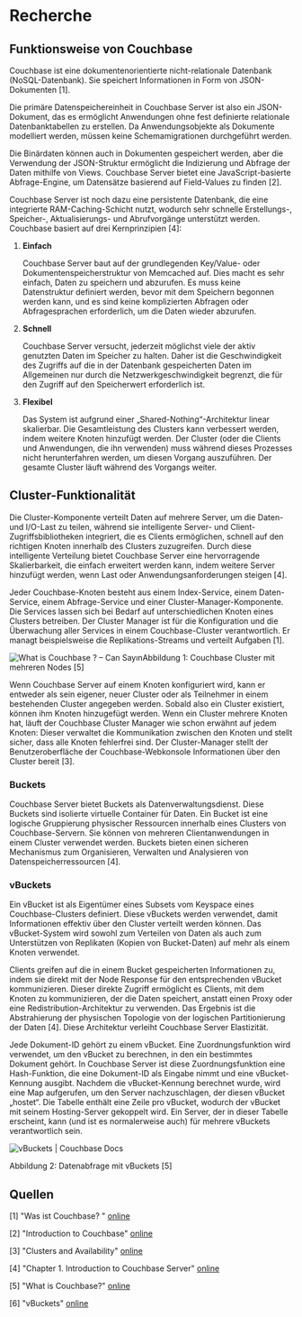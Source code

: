 # Recherche

## Funktionsweise von Couchbase

Couchbase ist eine dokumentenorientierte nicht-relationale Datenbank  (NoSQL-Datenbank). Sie speichert Informationen in Form von JSON-Dokumenten [1].

Die primäre Datenspeichereinheit in Couchbase Server ist also ein JSON-Dokument, das es ermöglicht Anwendungen ohne fest definierte relationale Datenbanktabellen zu erstellen. Da Anwendungsobjekte als Dokumente modelliert werden, müssen keine Schemamigrationen durchgeführt werden.

Die Binärdaten können auch in Dokumenten gespeichert werden, aber die Verwendung der JSON-Struktur ermöglicht die Indizierung und Abfrage der Daten mithilfe von Views. Couchbase Server bietet eine JavaScript-basierte Abfrage-Engine, um Datensätze basierend auf Field-Values zu finden [2].

Couchbase Server ist noch dazu eine persistente Datenbank, die eine integrierte RAM-Caching-Schicht nutzt, wodurch sehr schnelle Erstellungs-, Speicher-, Aktualisierungs- und Abrufvorgänge unterstützt werden. Couchbase basiert auf drei Kernprinzipien [4]:

1. **Einfach**

   Couchbase Server baut auf der grundlegenden Key/Value- oder Dokumentenspeicherstruktur von Memcached auf. Dies macht es sehr einfach, Daten zu speichern und abzurufen. Es muss keine Datenstruktur definiert werden, bevor mit dem Speichern begonnen werden kann, und es sind keine komplizierten Abfragen oder Abfragesprachen erforderlich, um die Daten wieder abzurufen.

2. **Schnell**

   Couchbase Server versucht, jederzeit möglichst viele der aktiv genutzten Daten im Speicher zu halten. Daher ist die Geschwindigkeit des Zugriffs auf die in der Datenbank gespeicherten Daten im Allgemeinen nur durch die Netzwerkgeschwindigkeit begrenzt, die für den Zugriff auf den Speicherwert erforderlich ist. 

3. **Flexibel**

   Das System ist aufgrund einer „Shared-Nothing“-Architektur linear skalierbar. Die Gesamtleistung des Clusters kann verbessert werden, indem weitere Knoten hinzufügt werden. Der Cluster (oder die Clients und Anwendungen, die ihn verwenden) muss während dieses Prozesses nicht herunterfahren werden, um diesen Vorgang auszuführen. Der gesamte Cluster läuft während des Vorgangs weiter.

## Cluster-Funktionalität

Die Cluster-Komponente verteilt Daten auf mehrere Server, um die Daten- und I/O-Last zu teilen, während sie intelligente Server- und Client-Zugriffsbibliotheken integriert, die es Clients ermöglichen, schnell auf den richtigen Knoten innerhalb des Clusters zuzugreifen. Durch diese intelligente Verteilung bietet Couchbase Server eine hervorragende Skalierbarkeit, die einfach erweitert werden kann, indem weitere Server hinzufügt werden, wenn Last oder Anwendungsanforderungen steigen [4].

Jeder Couchbase-Knoten besteht aus einem Index-Service, einem Daten-Service, einem Abfrage-Service und einer Cluster-Manager-Komponente. Die Services lassen sich bei Bedarf auf unterschiedlichen Knoten eines Clusters betreiben. Der Cluster Manager ist für die Konfiguration und die Überwachung aller Services in einem Couchbase-Cluster verantwortlich. Er managt beispielsweise die Replikations-Streams und verteilt Aufgaben [1]. 

![What is Couchbase ? – Can Sayın](https://www.cansayin.com/wp-content/uploads/2020/01/cb1-1.png)Abbildung 1: Couchbase Cluster mit mehreren Nodes [5]

Wenn Couchbase Server auf einem Knoten konfiguriert wird, kann er entweder als sein eigener, neuer Cluster oder als Teilnehmer in einem bestehenden Cluster angegeben werden. Sobald also ein Cluster existiert, können ihm Knoten hinzugefügt werden. Wenn ein Cluster mehrere Knoten hat, läuft der Couchbase Cluster Manager wie schon erwähnt auf jedem Knoten: Dieser verwaltet die Kommunikation zwischen den Knoten und stellt sicher, dass alle Knoten fehlerfrei sind. Der Cluster-Manager stellt der Benutzeroberfläche der Couchbase-Webkonsole Informationen über den Cluster bereit [3].

### Buckets

Couchbase Server bietet Buckets als Datenverwaltungsdienst. Diese Buckets sind isolierte virtuelle Container für Daten. Ein Bucket ist eine logische Gruppierung physischer Ressourcen innerhalb eines Clusters von Couchbase-Servern. Sie können von mehreren Clientanwendungen in einem Cluster verwendet werden. Buckets bieten einen sicheren Mechanismus zum Organisieren, Verwalten und Analysieren von Datenspeicherressourcen [4]. 

### vBuckets

Ein vBucket ist als Eigentümer eines Subsets vom Keyspace eines Couchbase-Clusters definiert. Diese vBuckets werden verwendet, damit Informationen effektiv über den Cluster verteilt werden können. Das vBucket-System wird sowohl zum Verteilen von Daten als auch zum Unterstützen von Replikaten (Kopien von Bucket-Daten) auf mehr als einem Knoten verwendet.

Clients greifen auf die in einem Bucket gespeicherten Informationen zu, indem sie direkt mit der Node Response für den entsprechenden vBucket kommunizieren. Dieser direkte Zugriff ermöglicht es Clients, mit dem Knoten zu kommunizieren, der die Daten speichert, anstatt einen Proxy oder eine Redistribution-Architektur zu verwenden. Das Ergebnis ist die Abstrahierung der physischen Topologie von der logischen Partitionierung der Daten [4]. Diese Architektur verleiht Couchbase Server Elastizität.

Jede Dokument-ID gehört zu einem vBucket. Eine Zuordnungsfunktion wird verwendet, um den vBucket zu berechnen, in den ein bestimmtes Dokument gehört. In Couchbase Server ist diese Zuordnungsfunktion eine Hash-Funktion, die eine Dokument-ID als Eingabe nimmt und eine vBucket-Kennung ausgibt. Nachdem die vBucket-Kennung berechnet wurde, wird eine Map aufgerufen, um den Server nachzuschlagen, der diesen vBucket „hostet“. Die Tabelle enthält eine Zeile pro vBucket, wodurch der vBucket mit seinem Hosting-Server gekoppelt wird. Ein Server, der in dieser Tabelle erscheint, kann (und ist es normalerweise auch) für mehrere vBuckets verantwortlich sein.

![vBuckets | Couchbase Docs](https://docs.couchbase.com/server/current/learn/_images/buckets-memory-and-storage/vbucketToNodeMapping.png)

Abbildung 2: Datenabfrage mit vBuckets [5]

## Quellen

[1] "Was ist Couchbase? " [online](https://www.bigdata-insider.de/was-ist-couchbase-a-934651/)

[2] "Introduction to Couchbase" [online](https://www.todaysoftmag.com/article/1506/introduction-to-couchbase-nosql-document-database)

[3] "Clusters and Availability" [online](https://docs.couchbase.com/server/current/learn/clusters-and-availability/clusters-and-availability.html)

[4] "Chapter 1. Introduction to Couchbase Server" [online](https://www.oreilly.com/library/view/getting-started-with/9781449331054/ch01.html)

[5] "What is Couchbase?" [online](https://www.cansayin.com/what-is-couchbase/)

[6] "vBuckets" [online](https://docs.couchbase.com/server/current/learn/buckets-memory-and-storage/vbuckets.html)